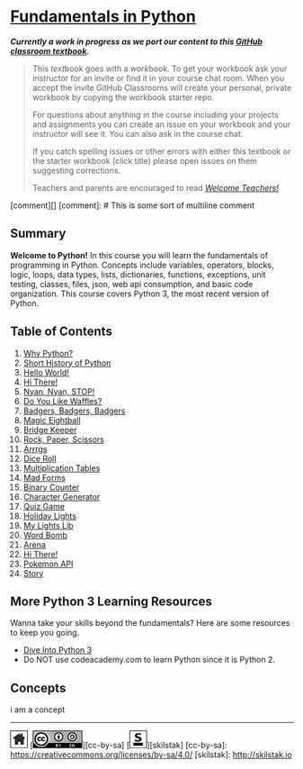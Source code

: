 # [Fundamentals in Python][work]
[work]: https://github.com/skilstak/pyfun-work/blob/gh-pages/README.md

***Currently a work in progress as we port our content to this [GitHub
classroom textbook][text-work].***

[text-work]: https://blog.skilstak.io/github-as-text-book-and-work-book-828ffada9542#.etr9ts7me

>  This *text*book goes with a *work*book. To get your workbook ask your
>  instructor for an invite or find it in your course chat room.
>  When you accept the invite GitHub Classrooms will create your 
>  personal, private workbook by copying the workbook starter repo.
> 
>  For questions about anything in the course including your projects
>  and assignments you can create an issue on your workbook and your
>  instructor will see it. You can also ask in the course chat.
> 
>  If you catch spelling issues or other errors with either this textbook
>  or the starter workbook (click title) please open issues on them
>  suggesting corrections.
>  
>  Teachers and parents are encouraged to
>  read [*Welcome Teachers!*](teachers/README.md)

[comment][]
[comment]: # This is some sort of multiline comment

## Summary
**Welcome to Python!** In this course you will learn the fundamentals
of programming in Python. Concepts include variables, operators,
blocks, logic, loops, data types, lists, dictionaries, functions,
exceptions, unit testing, classes, files, json, web api consumption,
and basic code organization. This course covers Python 3, the most
recent version of Python.

## Table of Contents
1. [Why Python?](/why/README.md)
2. [Short History of Python](/history/README.md)
3. [Hello World!](/hello/README.md)
4. [Hi There!](/hi/README.md)
5. [Nyan, Nyan, STOP!](/nyan/README.md)
6. [Do You Like Waffles?](/waffles/README.md)
7. [Badgers, Badgers, Badgers](/badgers/README.md)
8. [Magic Eightball](/eightball/README.md)
9. [Bridge Keeper](/bridge/README.md)
10. [Rock, Paper, Scissors](/rps/README.md)
11. [Arrrgs](/arrrgs/README.md)
12. [Dice Roll](/roll/README.md)
13. [Multiplication Tables](/mtable/README.md)
14. [Mad Forms](/madforms/README.md)
15. [Binary Counter](/bincount/README.md)
16. [Character Generator](/gen/README.md)
17. [Quiz Game](/quiz/README.md)
18. [Holiday Lights](/lights/README.md)
19. [My Lights Lib](/mylights/README.md)
20. [Word Bomb](/wordbomb/README.md)
21. [Arena](/arena/README.md)
22. [Hi There!](/battleship/README.md)
23. [Pokemon API](/pokeapi/README.md)
24. [Story](/story/README.md)

## More Python 3 Learning Resources
Wanna take your skills beyond the fundamentals? Here are some
resources to keep you going.

* [Dive Into Python 3](http://www.diveintopython3.net)
* Do NOT use codeacademy.com to learn Python since it is Python 2.

## Concepts
i am a concept

---
[![home](/assets/home-bw.png)](/README.md)
[![cc-by-sa](/assets/cc-by-sa.png)][cc-by-sa]
[![skilstak](/assets/skilstak-logo-bw.png)][skilstak]
[cc-by-sa]: https://creativecommons.org/licenses/by-sa/4.0/
[skilstak]: http://skilstak.io


